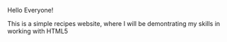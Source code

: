 Hello Everyone! 

This is a simple recipes website, where I will be demontrating my skills in working with HTML5




